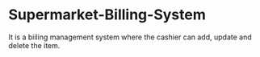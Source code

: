 # Supermarket-Billing-System
It is a biiling management system where the cashier can add, update and delete the item.
